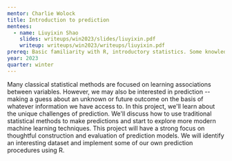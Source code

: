 ```yaml
---
mentor: Charlie Wolock
title: Introduction to prediction
mentees:
  - name: Liuyixin Shao
    slides: writeups/win2023/slides/liuyixin.pdf
    writeup: writeups/win2023/writeups/liuyixin.pdf
prereq: Basic familiarity with R, introductory statistics. Some knowledge of regression would be useful. 
year: 2023
quarter: winter
---
```

Many classical statistical methods are focused on learning associations between variables. However, we may also be interested in prediction -- making a guess about an unknown or future outcome on the basis of whatever information we have access to. In this project, we'll learn about the unique challenges of prediction. We'll discuss how to use traditional statistical methods to make predictions and start to explore more modern machine learning techniques. This project will have a strong focus on thoughtful construction and evaluation of prediction models. We will identify an interesting dataset and implement some of our own prediction procedures using R.